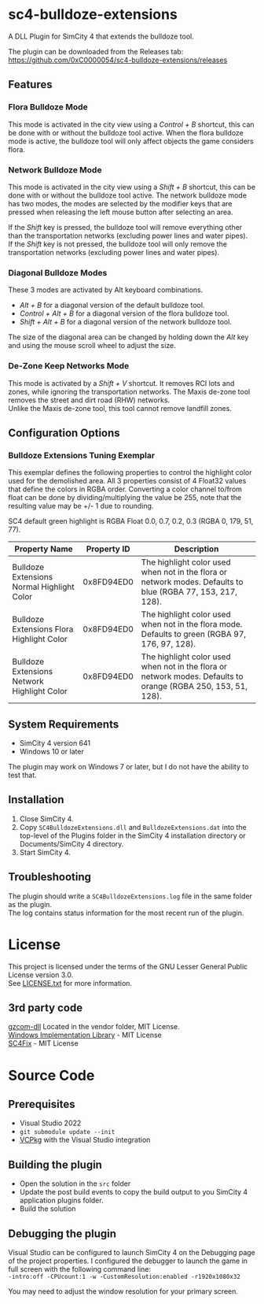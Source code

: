 # sc4-bulldoze-extensions

A DLL Plugin for SimCity 4 that extends the bulldoze tool.   

The plugin can be downloaded from the Releases tab: https://github.com/0xC0000054/sc4-bulldoze-extensions/releases

## Features

### Flora Bulldoze Mode

This mode is activated in the city view using a _Control + B_ shortcut, this can be done with or without the bulldoze tool active.
When the flora bulldoze mode is active, the bulldoze tool will only affect objects the game considers flora.

### Network Bulldoze Mode

This mode is activated in the city view using a _Shift + B_ shortcut, this can be done with or without the bulldoze tool active.
The network bulldoze mode has two modes, the modes are selected by the modifier keys that are pressed when releasing the left mouse button after selecting an area.

If the _Shift_ key is pressed, the bulldoze tool will remove everything other than the transportation networks (excluding power lines and water pipes).    
If the _Shift_ key is not pressed, the bulldoze tool will only remove the transportation networks (excluding power lines and water pipes).

### Diagonal Bulldoze Modes

These 3 modes are activated by Alt keyboard combinations. 

* _Alt + B_ for a diagonal version of the default bulldoze tool.
* _Control + Alt + B_ for a diagonal version of the flora bulldoze tool.
* _Shift + Alt + B_ for a diagonal version of the network bulldoze tool.

The size of the diagonal area can be changed by holding down the _Alt_ key and using the mouse scroll wheel to adjust the size.

### De-Zone Keep Networks Mode

This mode is activated by a _Shift + V_ shortcut. It removes RCI lots and zones, while ignoring the transportation networks.
The Maxis de-zone tool removes the street and dirt road (RHW) networks.    
Unlike the Maxis de-zone tool, this tool cannot remove landfill zones.

## Configuration Options

### Bulldoze Extensions Tuning Exemplar

This exemplar defines the following properties to control the highlight color used for the demolished area.
All 3 properties consist of 4 Float32 values that define the colors in RGBA order.
Converting a color channel to/from float can be done by dividing/multiplying the value be 255, note that the resulting value may be +/- 1 due to rounding.

SC4 default green highlight is RGBA Float 0.0, 0.7, 0.2, 0.3 (RGBA 0, 179, 51, 77).

| Property Name | Property ID | Description |
|---------------|-------------|-------------|
| Bulldoze Extensions Normal Highlight Color | 0x8FD94ED0 | The highlight color used when not in the flora or network modes. Defaults to blue (RGBA 77, 153, 217, 128). |
| Bulldoze Extensions Flora Highlight Color | 0x8FD94ED0 | The highlight color used when not in the flora mode. Defaults to green (RGBA 97, 176, 97, 128). |
| Bulldoze Extensions Network Highlight Color | 0x8FD94ED0 | The highlight color used when not in the flora or network modes. Defaults to orange (RGBA 250, 153, 51, 128). |

## System Requirements

* SimCity 4 version 641
* Windows 10 or later

The plugin may work on Windows 7 or later, but I do not have the ability to test that.

## Installation

1. Close SimCity 4.
2. Copy `SC4BulldozeExtensions.dll` and `BulldozeExtensions.dat` into the top-level of the Plugins folder in the SimCity 4 installation directory or Documents/SimCity 4 directory.
3. Start SimCity 4.

## Troubleshooting

The plugin should write a `SC4BulldozeExtensions.log` file in the same folder as the plugin.    
The log contains status information for the most recent run of the plugin.

# License

This project is licensed under the terms of the GNU Lesser General Public License version 3.0.    
See [LICENSE.txt](LICENSE.txt) for more information.

## 3rd party code

[gzcom-dll](https://github.com/nsgomez/gzcom-dll/tree/master) Located in the vendor folder, MIT License.    
[Windows Implementation Library](https://github.com/microsoft/wil) - MIT License    
[SC4Fix](https://github.com/nsgomez/sc4fix) - MIT License    

# Source Code

## Prerequisites

* Visual Studio 2022
* `git submodule update --init`
* [VCPkg](https://github.com/microsoft/vcpkg) with the Visual Studio integration

## Building the plugin

* Open the solution in the `src` folder
* Update the post build events to copy the build output to you SimCity 4 application plugins folder.
* Build the solution

## Debugging the plugin

Visual Studio can be configured to launch SimCity 4 on the Debugging page of the project properties.
I configured the debugger to launch the game in full screen with the following command line:    
`-intro:off -CPUcount:1 -w -CustomResolution:enabled -r1920x1080x32`

You may need to adjust the window resolution for your primary screen.
